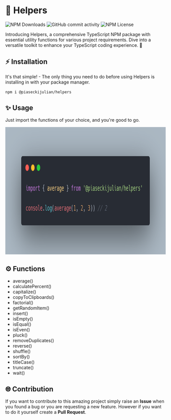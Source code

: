 # 🚀 Helpers

![NPM Downloads](https://img.shields.io/npm/dt/%40piaseckijulian%2Fhelpers?style=for-the-badge)
![GitHub commit activity](https://img.shields.io/github/commit-activity/t/piaseckijulian/Helpers?style=for-the-badge)
![NPM License](https://img.shields.io/npm/l/%40piaseckijulian%2Fhelpers?style=for-the-badge)

Introducing Helpers, a comprehensive TypeScript NPM package with essential utility functions for various project requirements. Dive into a versatile toolkit to enhance your TypeScript coding experience. 🚀

## ⚡ Installation

It's that simple! - The only thing you need to do before using Helpers is installing in with your package manager.

```bash
npm i @piaseckijulian/helpers
```

## ✨ Usage

Just import the functions of your choice, and you're good to go.

<img src="./images/thumbnail.png" alt="Use of average() function" width="800" height="400"/>

## ⚙️ Functions

- average()
- calculatePercent()
- capitalize()
- copyToClipboards()
- factorial()
- getRandomItem()
- insert()
- isEmpty()
- isEqual()
- isEven()
- pluck()
- removeDuplicates()
- reverse()
- shuffle()
- sortBy()
- titleCase()
- truncate()
- wait()

## 🌐 Contribution

If you want to contribute to this amazing project simply raise an **Issue** when you found a bug or you are requesting a new feature. However if you want to do it yourself create a **Pull Request**.
